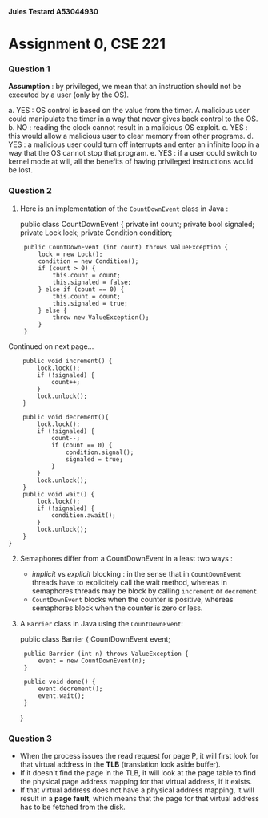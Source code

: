 **Jules Testard A53044930**

# Assignment 0, CSE 221

### Question 1
**Assumption** : by privileged, we mean that an instruction should not be executed by a user (only by the OS).

 a. YES : OS control is based on the value from the timer. A malicious user could manipulate the timer in a way that never gives back control to the OS.
 b. NO : reading the clock cannot result in a malicious OS exploit.
 c. YES : this would allow a malicious user to clear memory from other programs.
 d. YES : a malicious user could turn off interrupts and enter an infinite loop in a way that the OS cannot stop that program.
 e. YES : if a user could switch to kernel mode at will, all the benefits of having privileged instructions would be lost.

### Question 2
1) Here is an implementation of the `CountDownEvent` class in Java :

	public class CountDownEvent {
		private int count;
		private bool signaled;
		private Lock lock;
		private Condition condition;
		
		public CountDownEvent (int count) throws ValueException {
			lock = new Lock();
			condition = new Condition();
			if (count > 0) {
				this.count = count;
				this.signaled = false;
			} else if (count == 0) {
				this.count = count;
				this.signaled = true;
			} else {
				throw new ValueException();
			}
		}
		
Continued on next page...
		
		public void increment() {
			lock.lock();
			if (!signaled) {
				count++;
			}
			lock.unlock();
		}

		public void decrement(){
			lock.lock();
			if (!signaled) {
				count--;
				if (count == 0) {
					condition.signal();
					signaled = true;
				}
			}
			lock.unlock();
		}
		public void wait() {
			lock.lock();
			if (!signaled) {
				condition.await();
			}
			lock.unlock();
		}
	}


2) Semaphores differ from a CountDownEvent in a least two ways : 

   - *implicit* vs *explicit* blocking : in the sense that in `CountDownEvent` threads have to explicitely call the wait method, whereas in semaphores threads may be block by calling `increment` or `decrement`.
   - `CountDownEvent` blocks when the counter is positive, whereas semaphores block when the counter is zero or less.
   
3) A `Barrier` class in Java using the `CountDownEvent`:

	public class Barrier {
		CountDownEvent event;
		
		public Barrier (int n) throws ValueException {
			event = new CountDownEvent(n);
		}
		
		public void done() {
			event.decrement();
			event.wait();
		}
	}


### Question 3

 - When the process issues the read request for page P, it will first look for that virtual address in the **TLB** (translation look aside buffer).
 - If it doesn't find the page in the TLB, it will look at the page table to find the physical page address mapping for that virtual address, if it exists.
 - If that virtual address does not have a physical address mapping, it will result in a **page fault**, which means that the page for that virtual address has to be fetched from the disk.